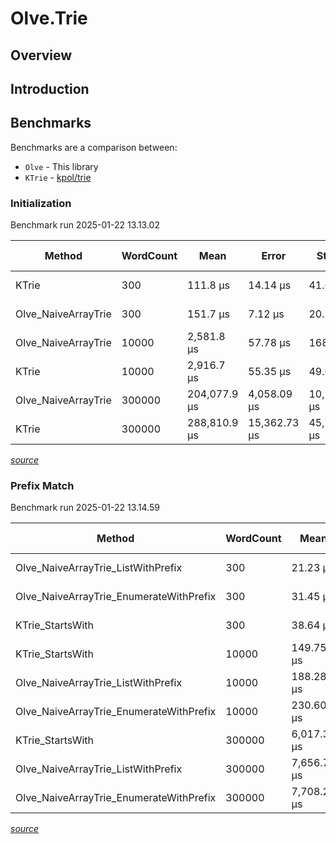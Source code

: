# Olve.Trie

## Overview


## Introduction


## Benchmarks

Benchmarks are a comparison between:

- `Olve` - This library
- `KTrie` - [kpol/trie](https://github.com/kpol/trie)

### Initialization
<!-- BENCHMARK_ID: "construct-trie" -->

Benchmark run 2025-01-22 13.13.02

| Method | WordCount | Mean | Error | StdDev | Median | Ratio | RatioSD | Gen0 | Gen1 | Gen2 | Allocated | Alloc Ratio |
| --- | --- | --- | --- | --- | --- | --- | --- | --- | --- | --- | --- | --- |
| KTrie | 300 | 111.8 μs | 14.14 μs | 41.69 μs | 88.25 μs | 1.11 | 0.52 | - | - | - | 150.11 KB | 1.00 |
| Olve_NaiveArrayTrie | 300 | 151.7 μs | 7.12 μs | 20.76 μs | 158.75 μs | 1.51 | 0.47 | - | - | - | 165.47 KB | 1.10 |
| Olve_NaiveArrayTrie | 10000 | 2,581.8 μs | 57.78 μs | 168.55 μs | 2,571.20 μs | 0.89 | 0.06 | - | - | - | 4211.58 KB | 1.09 |
| KTrie | 10000 | 2,916.7 μs | 55.35 μs | 49.07 μs | 2,910.70 μs | 1.00 | 0.02 | - | - | - | 3869.32 KB | 1.00 |
| Olve_NaiveArrayTrie | 300000 | 204,077.9 μs | 4,058.09 μs | 10,106.06 μs | 204,323.50 μs | 0.73 | 0.13 | 4000.0000 | 3000.0000 | 1000.0000 | 67239.08 KB | 0.97 |
| KTrie | 300000 | 288,810.9 μs | 15,362.73 μs | 45,297.35 μs | 305,420.40 μs | 1.03 | 0.25 | 4000.0000 | 3000.0000 | 1000.0000 | 69322.47 KB | 1.00 |


*[source](https://github.com/OliverVea/Olve.Trie/blob/a1eadffddf15961525d03a1edc29a1ba49a23477/Olve.Trie.Benchmarks/Benchmarks/ConstructTrieBenchmark.cs)*
<!-- BENCHMARK_END -->

### Prefix Match
<!-- BENCHMARK_ID: "list-with-prefix" -->

Benchmark run 2025-01-22 13.14.59

| Method | WordCount | Mean | Error | StdDev | Median | Ratio | RatioSD | Allocated | Alloc Ratio |
| --- | --- | --- | --- | --- | --- | --- | --- | --- | --- |
| Olve_NaiveArrayTrie_ListWithPrefix | 300 | 21.23 μs | 1.399 μs | 3.783 μs | 21.00 μs | 1.03 | 0.27 | 14.94 KB | 1.00 |
| Olve_NaiveArrayTrie_EnumerateWithPrefix | 300 | 31.45 μs | 5.095 μs | 14.701 μs | 24.15 μs | 1.53 | 0.78 | 17.32 KB | 1.16 |
| KTrie_StartsWith | 300 | 38.64 μs | 3.912 μs | 11.473 μs | 37.15 μs | 1.88 | 0.67 | 7.2 KB | 0.48 |
| KTrie_StartsWith | 10000 | 149.75 μs | 3.914 μs | 10.447 μs | 147.80 μs | 0.82 | 0.14 | 52.63 KB | 0.17 |
| Olve_NaiveArrayTrie_ListWithPrefix | 10000 | 188.28 μs | 11.838 μs | 33.196 μs | 179.40 μs | 1.03 | 0.24 | 306.13 KB | 1.00 |
| Olve_NaiveArrayTrie_EnumerateWithPrefix | 10000 | 230.60 μs | 11.616 μs | 32.953 μs | 231.70 μs | 1.26 | 0.27 | 313.58 KB | 1.02 |
| KTrie_StartsWith | 300000 | 6,017.37 μs | 114.498 μs | 160.510 μs | 6,006.00 μs | 0.79 | 0.04 | 983.35 KB | 0.20 |
| Olve_NaiveArrayTrie_ListWithPrefix | 300000 | 7,656.72 μs | 151.389 μs | 319.332 μs | 7,715.75 μs | 1.00 | 0.06 | 4826.84 KB | 1.00 |
| Olve_NaiveArrayTrie_EnumerateWithPrefix | 300000 | 7,708.23 μs | 68.620 μs | 57.301 μs | 7,724.00 μs | 1.01 | 0.04 | 4840.7 KB | 1.00 |


*[source](https://github.com/OliverVea/Olve.Trie/blob/a1eadffddf15961525d03a1edc29a1ba49a23477/Olve.Trie.Benchmarks/Benchmarks/ListWithPrefixBenchmark.cs)*
<!-- BENCHMARK_END -->
